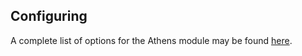 ## Configuring

A complete list of options for the Athens module may be found [here](options.html#opt-services.athens.enable).
